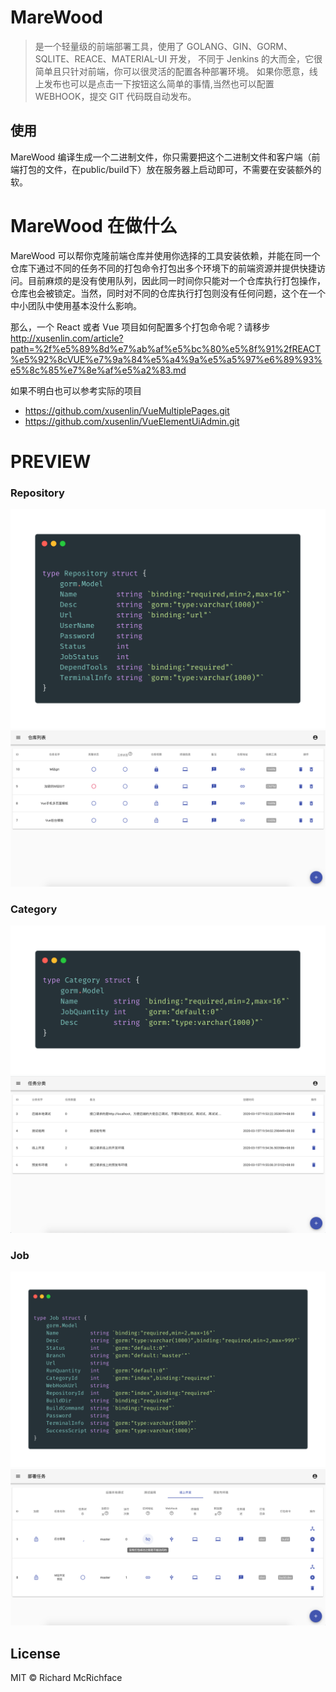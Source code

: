 # MareWood
>是一个轻量级的前端部署工具，使用了 GOLANG、GIN、GORM、SQLITE、REACE、MATERIAL-UI 开发，
不同于 Jenkins 的大而全，它很简单且只针对前端，你可以很灵活的配置各种部署环境。
如果你愿意，线上发布也可以是点击一下按钮这么简单的事情,当然也可以配置 WEBHOOK，提交 GIT 代码既自动发布。


## 使用
MareWood 编译生成一个二进制文件，你只需要把这个二进制文件和客户端（前端打包的文件，在public/build下）放在服务器上启动即可，不需要在安装额外的软。

# MareWood 在做什么
MareWood 可以帮你克隆前端仓库并使用你选择的工具安装依赖，并能在同一个仓库下通过不同的任务不同的打包命令打包出多个环境下的前端资源并提供快捷访问。目前麻烦的是没有使用队列，因此同一时间你只能对一个仓库执行打包操作，仓库也会被锁定。当然，同时对不同的仓库执行打包则没有任何问题，这个在一个中小团队中使用基本没什么影响。

那么，一个 React 或者 Vue 项目如何配置多个打包命令呢？请移步
http://xusenlin.com/article?path=%2f%e5%89%8d%e7%ab%af%e5%bc%80%e5%8f%91%2fREACT%e5%92%8cVUE%e7%9a%84%e5%a4%9a%e5%a5%97%e6%89%93%e5%8c%85%e7%8e%af%e5%a2%83.md

如果不明白也可以参考实际的项目

- https://github.com/xusenlin/VueMultiplePages.git
- https://github.com/xusenlin/VueElementUiAdmin.git

# PREVIEW

### Repository
![Repository](./preview/Repository.png)
![Repository](./preview/仓库.png)
### Category
![Category](./preview/Category.png)
![Category](./preview/分类.png)
### Job
![Job](./preview/Job.png)
![Job](./preview/任务.png)

## License

MIT © Richard McRichface
